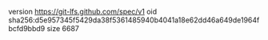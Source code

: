 version https://git-lfs.github.com/spec/v1
oid sha256:d5e957345f5429da38f5361485940b4041a18e62dd46a649de1964fbcfd9bbd9
size 6687

